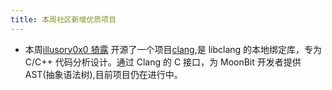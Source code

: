 ```yaml
---
title: 本周社区新增优质项目
---
```


- 本周[illusory0x0 猗露](https://github.com/illusory0x0) 开源了一个项目[clang](https://github.com/moonbit-community/clang.mbt),是 libclang 的本地绑定库，专为 C/C++ 代码分析设计。通过 Clang 的 C 接口，为 MoonBit 开发者提供 AST(抽象语法树),目前项目仍在进行中。
